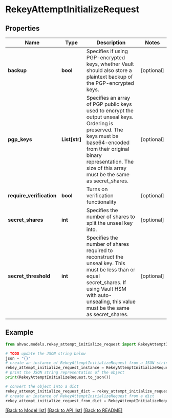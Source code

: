 # RekeyAttemptInitializeRequest


## Properties

Name | Type | Description | Notes
------------ | ------------- | ------------- | -------------
**backup** | **bool** | Specifies if using PGP-encrypted keys, whether Vault should also store a plaintext backup of the PGP-encrypted keys. | [optional] 
**pgp_keys** | **List[str]** | Specifies an array of PGP public keys used to encrypt the output unseal keys. Ordering is preserved. The keys must be base64-encoded from their original binary representation. The size of this array must be the same as secret_shares. | [optional] 
**require_verification** | **bool** | Turns on verification functionality | [optional] 
**secret_shares** | **int** | Specifies the number of shares to split the unseal key into. | [optional] 
**secret_threshold** | **int** | Specifies the number of shares required to reconstruct the unseal key. This must be less than or equal secret_shares. If using Vault HSM with auto-unsealing, this value must be the same as secret_shares. | [optional] 

## Example

```python
from ahvac.models.rekey_attempt_initialize_request import RekeyAttemptInitializeRequest

# TODO update the JSON string below
json = "{}"
# create an instance of RekeyAttemptInitializeRequest from a JSON string
rekey_attempt_initialize_request_instance = RekeyAttemptInitializeRequest.from_json(json)
# print the JSON string representation of the object
print(RekeyAttemptInitializeRequest.to_json())

# convert the object into a dict
rekey_attempt_initialize_request_dict = rekey_attempt_initialize_request_instance.to_dict()
# create an instance of RekeyAttemptInitializeRequest from a dict
rekey_attempt_initialize_request_from_dict = RekeyAttemptInitializeRequest.from_dict(rekey_attempt_initialize_request_dict)
```
[[Back to Model list]](../README.md#documentation-for-models) [[Back to API list]](../README.md#documentation-for-api-endpoints) [[Back to README]](../README.md)


